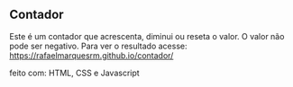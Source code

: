 ## Contador

Este é um contador que acrescenta, diminui ou reseta o valor.
O valor não pode ser negativo.
Para ver o resultado acesse: https://rafaelmarquesrm.github.io/contador/

feito com:
HTML, CSS e Javascript

